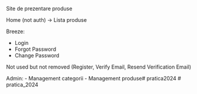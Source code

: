 Site de prezentare produse

Home (not auth)
	-> Lista produse

Breeze: 
 - Login
 - Forgot Password
 - Change Password

  Not used but not removed (Register, Verify Email, Resend Verification Email)
  
Admin:
	- Management categorii
	- Management produse#   p r a t i c a 2 0 2 4  
 #   p r a t i c a _ 2 0 2 4  
 